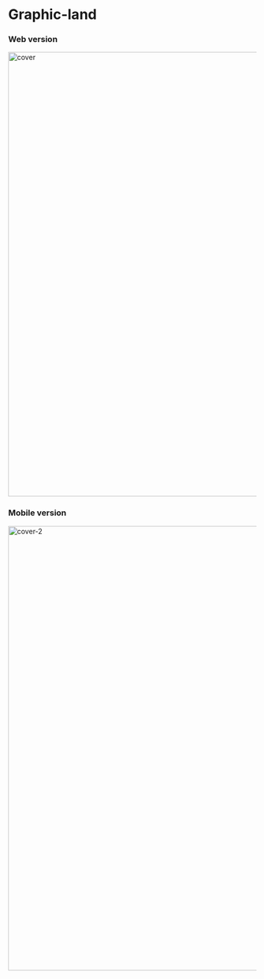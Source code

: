 # Graphic-land
### Web version
<img width="1200" height="900" alt="cover" src="https://github.com/user-attachments/assets/657f608e-2abe-4b50-87e2-82f325204f90" />

### Mobile version
<img width="1200" height="900" alt="cover-2" src="https://github.com/user-attachments/assets/d73c8cff-1877-4d8c-8932-16dea7f81111" />
